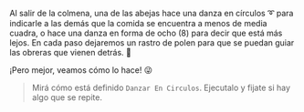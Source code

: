 <gs-attire attire-url="https://raw.githubusercontent.com/MumukiProject/mumuki-guia-gobstones-repeticion-simple-kids/master/assets/attires/config.json"> </gs-attire> <gs-toolbox toolbox-url="https://raw.githubusercontent.com/MumukiProject/mumuki-guia-gobstones-repeticion-simple-kids/master/assets/toolbox_1553708780521.xml"></gs-toolbox>

Al salir de la colmena, una de las abejas hace una danza en círculos :curly_loop: para indicarle a las demás que la comida se encuentra a menos de media cuadra, o hace una danza en forma de ocho (8) para decir que está más lejos. En cada paso dejaremos un rastro de polen para que se puedan guiar las obreras que vienen detrás. :paw_prints:

¡Pero mejor, veamos cómo lo hace! :stuck_out_tongue_winking_eye:

> Mirá cómo está definido `Danzar En Circulos`. Ejecutalo y fijate si hay algo que se repite.